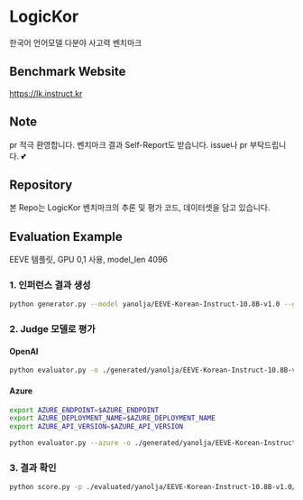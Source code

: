 # LogicKor

한국어 언어모델 다분야 사고력 벤치마크

## Benchmark Website

<https://lk.instruct.kr>

## Note

pr 적극 환영합니다.
벤치마크 결과 Self-Report도 받습니다. issue나 pr 부탁드립니다. 💕

## Repository

본 Repo는 LogicKor 벤치마크의 추론 및 평가 코드, 데이터셋을 담고 있습니다.

## Evaluation Example

EEVE 템플릿, GPU 0,1 사용, model_len 4096

### 1. 인퍼런스 결과 생성

```bash
python generator.py --model yanolja/EEVE-Korean-Instruct-10.8B-v1.0 --gpu_devices 0,1 --model_len 4096
```

### 2. Judge 모델로 평가

#### OpenAI

```bash
python evaluator.py -o ./generated/yanolja/EEVE-Korean-Instruct-10.8B-v1.0 -k sk-somethingsomething -t 30
```

#### Azure

```bash
export AZURE_ENDPOINT=$AZURE_ENDPOINT
export AZURE_DEPLOYMENT_NAME=$AZURE_DEPLOYMENT_NAME
export AZURE_API_VERSION=$AZURE_API_VERSION

python evaluator.py --azure -o ./generated/yanolja/EEVE-Korean-Instruct-10.8B-v1.0 -k sk-somethingsomething -t 30
```

### 3. 결과 확인

```bash
python score.py -p ./evaluated/yanolja/EEVE-Korean-Instruct-10.8B-v1.0/default.jsonl
```
